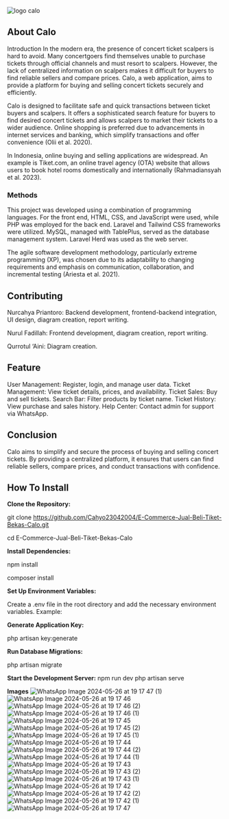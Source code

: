 ![logo calo](https://github.com/Cahyo23042004/E-Commerce-Jual-Beli-Tiket-Bekas-Calo/assets/80837061/045302c7-033f-4405-8a34-f7a5e049afbc)





## About Calo

Introduction
In the modern era, the presence of concert ticket scalpers is hard to avoid. Many concertgoers find themselves unable to purchase tickets through official channels and must resort to scalpers. However, the lack of centralized information on scalpers makes it difficult for buyers to find reliable sellers and compare prices. Calo, a web application, aims to provide a platform for buying and selling concert tickets securely and efficiently.

Calo is designed to facilitate safe and quick transactions between ticket buyers and scalpers. It offers a sophisticated search feature for buyers to find desired concert tickets and allows scalpers to market their tickets to a wider audience. Online shopping is preferred due to advancements in internet services and banking, which simplify transactions and offer convenience (Olii et al. 2020).

In Indonesia, online buying and selling applications are widespread. An example is Tiket.com, an online travel agency (OTA) website that allows users to book hotel rooms domestically and internationally (Rahmadiansyah et al. 2023).

### Methods

This project was developed using a combination of programming languages. For the front end, HTML, CSS, and JavaScript were used, while PHP was employed for the back end. Laravel and Tailwind CSS frameworks were utilized. MySQL, managed with TablePlus, served as the database management system. Laravel Herd was used as the web server.

The agile software development methodology, particularly extreme programming (XP), was chosen due to its adaptability to changing requirements and emphasis on communication, collaboration, and incremental testing (Ariesta et al. 2021).

## Contributing

Nurcahya Priantoro: Backend development, frontend-backend integration, UI design, diagram creation, report writing.

Nurul Fadillah: Frontend development, diagram creation, report writing.

Qurrotul ‘Aini: Diagram creation.

## Feature

User Management: Register, login, and manage user data.
Ticket Management: View ticket details, prices, and availability.
Ticket Sales: Buy and sell tickets.
Search Bar: Filter products by ticket name.
Ticket History: View purchase and sales history.
Help Center: Contact admin for support via WhatsApp.

## Conclusion

Calo aims to simplify and secure the process of buying and selling concert tickets. By providing a centralized platform, it ensures that users can find reliable sellers, compare prices, and conduct transactions with confidence.

## How To Install

**Clone the Repository:**

git clone https://github.com/Cahyo23042004/E-Commerce-Jual-Beli-Tiket-Bekas-Calo.git

cd E-Commerce-Jual-Beli-Tiket-Bekas-Calo

**Install Dependencies:**

npm install

composer install

**Set Up Environment Variables:**

Create a .env file in the root directory and add the necessary environment variables. Example:

**Generate Application Key:**

php artisan key:generate

**Run Database Migrations:**

php artisan migrate

**Start the Development Server:**
npm run dev
php artisan serve


**Images**
![WhatsApp Image 2024-05-26 at 19 17 47 (1)](https://github.com/Cahyo23042004/E-Commerce-Jual-Beli-Tiket-Bekas-Calo/assets/80837061/723317af-afe3-4d78-be5b-f08a2f68cdb2)
![WhatsApp Image 2024-05-26 at 19 17 46](https://github.com/Cahyo23042004/E-Commerce-Jual-Beli-Tiket-Bekas-Calo/assets/80837061/2410b474-953c-43c5-a140-86b132745f6b)
![WhatsApp Image 2024-05-26 at 19 17 46 (2)](https://github.com/Cahyo23042004/E-Commerce-Jual-Beli-Tiket-Bekas-Calo/assets/80837061/be40d14b-8099-45b7-b5fa-8b4f659314b6)
![WhatsApp Image 2024-05-26 at 19 17 46 (1)](https://github.com/Cahyo23042004/E-Commerce-Jual-Beli-Tiket-Bekas-Calo/assets/80837061/0221efed-0117-4afa-84b3-a0522c139b61)
![WhatsApp Image 2024-05-26 at 19 17 45](https://github.com/Cahyo23042004/E-Commerce-Jual-Beli-Tiket-Bekas-Calo/assets/80837061/5a841eb8-c823-4560-ab0b-78d39e7af24b)
![WhatsApp Image 2024-05-26 at 19 17 45 (2)](https://github.com/Cahyo23042004/E-Commerce-Jual-Beli-Tiket-Bekas-Calo/assets/80837061/c37c3f00-15e6-4892-af7c-24f476f6ba7d)
![WhatsApp Image 2024-05-26 at 19 17 45 (1)](https://github.com/Cahyo23042004/E-Commerce-Jual-Beli-Tiket-Bekas-Calo/assets/80837061/30ece393-0e9f-4530-9173-c6b23a55d131)
![WhatsApp Image 2024-05-26 at 19 17 44](https://github.com/Cahyo23042004/E-Commerce-Jual-Beli-Tiket-Bekas-Calo/assets/80837061/736be9e1-10c7-468b-87e9-cda97dda8bee)
![WhatsApp Image 2024-05-26 at 19 17 44 (2)](https://github.com/Cahyo23042004/E-Commerce-Jual-Beli-Tiket-Bekas-Calo/assets/80837061/4839f683-a4ab-4a51-a834-53f5c7bf536f)
![WhatsApp Image 2024-05-26 at 19 17 44 (1)](https://github.com/Cahyo23042004/E-Commerce-Jual-Beli-Tiket-Bekas-Calo/assets/80837061/0c60fd39-c10d-46be-bb05-eb30dbe83cb6)
![WhatsApp Image 2024-05-26 at 19 17 43](https://github.com/Cahyo23042004/E-Commerce-Jual-Beli-Tiket-Bekas-Calo/assets/80837061/28cae827-4ad3-4c8e-8b71-8d53700d1f94)
![WhatsApp Image 2024-05-26 at 19 17 43 (2)](https://github.com/Cahyo23042004/E-Commerce-Jual-Beli-Tiket-Bekas-Calo/assets/80837061/1d196d43-a1a9-4b57-a5e6-7eb27cfe5ae3)
![WhatsApp Image 2024-05-26 at 19 17 43 (1)](https://github.com/Cahyo23042004/E-Commerce-Jual-Beli-Tiket-Bekas-Calo/assets/80837061/e06edbdd-3312-48eb-b2c9-88f52d7926c3)
![WhatsApp Image 2024-05-26 at 19 17 42](https://github.com/Cahyo23042004/E-Commerce-Jual-Beli-Tiket-Bekas-Calo/assets/80837061/002314a3-cf83-44c0-85ba-3eb35948ee3b)
![WhatsApp Image 2024-05-26 at 19 17 42 (2)](https://github.com/Cahyo23042004/E-Commerce-Jual-Beli-Tiket-Bekas-Calo/assets/80837061/71b90a99-ae76-42ca-8efd-33c6f301fc34)
![WhatsApp Image 2024-05-26 at 19 17 42 (1)](https://github.com/Cahyo23042004/E-Commerce-Jual-Beli-Tiket-Bekas-Calo/assets/80837061/3302c647-d826-44d3-b6bb-c550b466e23a)
![WhatsApp Image 2024-05-26 at 19 17 47](https://github.com/Cahyo23042004/E-Commerce-Jual-Beli-Tiket-Bekas-Calo/assets/80837061/0307c558-f59f-4ccf-a851-60bcf5735237)

